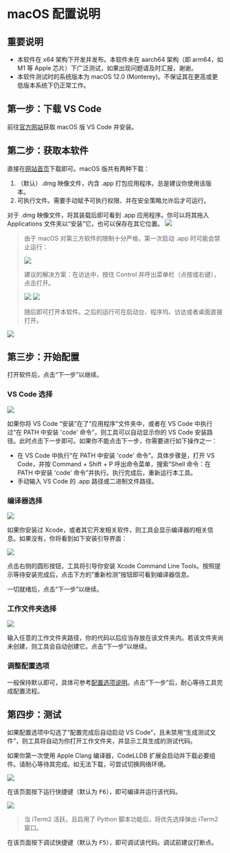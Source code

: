 # macOS 配置说明

## 重要说明

- 本软件在 x64 架构下开发并发布。本软件未在 aarch64 架构（即 arm64，如 M1 等 Apple 芯片）下广泛测试，如果出现问题请及时汇报，谢谢。
- 本软件测试时的系统版本为 macOS 12.0 (Monterey)。不保证其在更高或更低版本系统下仍正常工作。 

## 第一步：下载 VS Code

前往[官方网站](https://code.visualstudio.com/)获取 macOS 版 VS Code 并安装。

## 第二步：获取本软件

直接在[网站首页](https://vscch.guyutongxue.site/)下载即可。macOS 版共有两种下载：
1. （默认）.dmg 映像文件，内含 .app 打包应用程序。总是建议你使用该版本。
2. 可执行文件。需要手动赋予可执行权限、并在安全策略允许后才可运行。

对于 .dmg 映像文件，将其装载后即可看到 .app 应用程序。你可以将其拖入 Applications 文件夹以“安装”它，也可以保存在其它位置。
![](image/macos/%E6%88%AA%E5%B1%8F2022-09-01%2015.38.10.png)

> 由于 macOS 对第三方软件的限制十分严格，第一次启动 .app 时可能会禁止运行：
> 
> ![](image/macos/%E6%88%AA%E5%B1%8F2022-09-01%2015.25.30.png)
> 
> 建议的解决方案：在访达中，按住 Control 并呼出菜单栏（点按或右键），点击打开。
> 
> ![](image/macos/%E6%88%AA%E5%B1%8F2022-09-01%2015.27.29.png)
> ![](image/macos/%E6%88%AA%E5%B1%8F2022-09-01%2015.28.13.png)
> 
> 随后即可打开本软件。之后的运行可在启动台、程序坞、访达或者桌面直接打开。

![](image/macos/%E6%88%AA%E5%B1%8F2022-09-01%2015.29.28.png)

## 第三步：开始配置

打开软件后，点击“下一步”以继续。

### VS Code 选择

![](image/macos/%E6%88%AA%E5%B1%8F2022-09-01%2015.29.50.png)

如果你将 VS Code “安装”在了“应用程序”文件夹中，或者在 VS Code 中执行过“在 PATH 中安装 'code' 命令”，则工具可以自动显示你的 VS Code 安装路径。此时点击下一步即可。如果你不能点击下一步，你需要进行如下操作之一：
- 在 VS Code 中执行“在 PATH 中安装 'code' 命令”。具体步骤是，打开 VS Code，并按 Command + Shift + P 呼出命令菜单，搜索“Shell 命令：在 PATH 中安装 'code' 命令”并执行。执行完成后，重新运行本工具。
- 手动输入 VS Code 的 .app 路径或二进制文件路径。

### 编译器选择

![](image/macos/%E6%88%AA%E5%B1%8F2022-09-01%2015.46.20.png)

如果你安装过 Xcode，或者其它开发相关软件，则工具会显示编译器的相关信息。如果没有，你将看到如下安装引导界面：

![](image/macos/%E6%88%AA%E5%B1%8F2022-09-01%2015.47.27.png)

点击右侧的圆形按钮，工具将引导你安装 Xcode Command Line Tools。按照提示等待安装完成后，点击下方的“重新检测”按钮即可看到编译器信息。

一切就绪后，点击“下一步”以继续。

### 工作文件夹选择

![](image/macos/%E6%88%AA%E5%B1%8F2022-09-01%2015.51.40.png)

输入任意的工作文件夹路径，你的代码以后应当存放在该文件夹内。若该文件夹尚未创建，则工具会自动创建它。点击“下一步”以继续。

### 调整配置选项

一般保持默认即可，具体可参考[配置选项说明](./options.md)。点击“下一步”后，耐心等待工具完成配置流程。

## 第四步：测试

如果配置选项中勾选了“配置完成后自动启动 VS Code”，且未禁用“生成测试文件”，则工具将自动为你打开工作文件夹，并显示工具生成的测试代码。

如果你第一次使用 Apple Clang 编译器，CodeLLDB 扩展会启动并下载必要组件。请耐心等待其完成。如无法下载，可尝试切换网络环境。

![](image/macos/%E6%88%AA%E5%B1%8F2022-09-01%2015.54.32.png)

在该页面按下运行快捷键（默认为 <kbd>F6</kbd>），即可编译并运行该代码。

![](image/macos/%E6%88%AA%E5%B1%8F2022-09-01%2015.56.20.png)

> 当 iTerm2 活跃，且启用了 Python 脚本功能后，将优先选择弹出 iTerm2 窗口。

在该页面按下调试快捷键（默认为 <kbd>F5</kbd>），即可调试该代码。调试前建议打断点。
